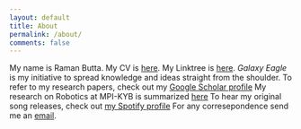 ```yaml
---
layout: default
title: About
permalink: /about/
comments: false
---
```



My name is Raman Butta.
My CV is [here](https://1drv.ms/w/c/8d48620dce1c6bce/Ea85opjtILdHj8Is3F-P3KMB3pgSVIA2wQoZy9vVJreYqQ?e=S0FHQu).
My Linktree is [here](https://linktr.ee/rbutta).
_Galaxy Eagle_ is my initiative to spread knowledge and ideas straight from the shoulder.
To refer to my research papers, check out my [Google Scholar profile](https://scholar.google.com/citations?user=hjX2g2wAAAAJ&hl=en)
My research on Robotics at MPI-KYB is summarized [here](https://www.kyb.tuebingen.mpg.de/person/58710/272198)
To hear my original song releases, check out [my Spotify profile](https://open.spotify.com/artist/0njPAhPdvUc5MSgI5DMBdH)
For any corresepondence send me an [email](mailto:raman.butta.nitdgp@gmail.com).

<!---You can express your gratitude to _Galaxy Eagle_ by contributing [here](https://www.paypal.me/ramanbutta).--->
